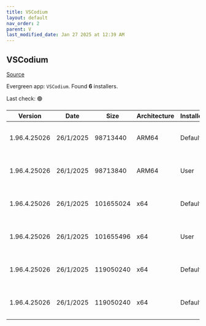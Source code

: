 ```yaml
---
title: VSCodium
layout: default
nav_order: 2
parent: V
last_modified_date: Jan 27 2025 at 12:39 AM
---
```


## VSCodium

[Source](https://vscodium.com)

Evergreen app: `VSCodium`. Found **6** installers.

Last check: 🟢

| Version      | Date      | Size      | Architecture | InstallerType | Type | URI                                                                                                                                                                                                                                      |
| ------------ | --------- | --------- | ------------ | ------------- | ---- | ---------------------------------------------------------------------------------------------------------------------------------------------------------------------------------------------------------------------------------------- |
| 1.96.4.25026 | 26/1/2025 | 98713440  | ARM64        | Default       | exe  | [https://github.com/VSCodium/vscodium/releases/download/1.96.4.25026/VSCodiumSetup-arm64-1.96.4.25026.exe](https://github.com/VSCodium/vscodium/releases/download/1.96.4.25026/VSCodiumSetup-arm64-1.96.4.25026.exe)                     |
| 1.96.4.25026 | 26/1/2025 | 98713840  | ARM64        | User          | exe  | [https://github.com/VSCodium/vscodium/releases/download/1.96.4.25026/VSCodiumUserSetup-arm64-1.96.4.25026.exe](https://github.com/VSCodium/vscodium/releases/download/1.96.4.25026/VSCodiumUserSetup-arm64-1.96.4.25026.exe)             |
| 1.96.4.25026 | 26/1/2025 | 101655024 | x64          | Default       | exe  | [https://github.com/VSCodium/vscodium/releases/download/1.96.4.25026/VSCodiumSetup-x64-1.96.4.25026.exe](https://github.com/VSCodium/vscodium/releases/download/1.96.4.25026/VSCodiumSetup-x64-1.96.4.25026.exe)                         |
| 1.96.4.25026 | 26/1/2025 | 101655496 | x64          | User          | exe  | [https://github.com/VSCodium/vscodium/releases/download/1.96.4.25026/VSCodiumUserSetup-x64-1.96.4.25026.exe](https://github.com/VSCodium/vscodium/releases/download/1.96.4.25026/VSCodiumUserSetup-x64-1.96.4.25026.exe)                 |
| 1.96.4.25026 | 26/1/2025 | 119050240 | x64          | Default       | msi  | [https://github.com/VSCodium/vscodium/releases/download/1.96.4.25026/VSCodium-x64-1.96.4.25026.msi](https://github.com/VSCodium/vscodium/releases/download/1.96.4.25026/VSCodium-x64-1.96.4.25026.msi)                                   |
| 1.96.4.25026 | 26/1/2025 | 119050240 | x64          | Default       | msi  | [https://github.com/VSCodium/vscodium/releases/download/1.96.4.25026/VSCodium-x64-updates-disabled-1.96.4.25026.msi](https://github.com/VSCodium/vscodium/releases/download/1.96.4.25026/VSCodium-x64-updates-disabled-1.96.4.25026.msi) |
